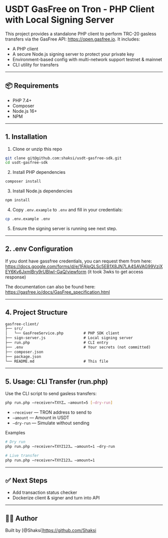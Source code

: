 # USDT GasFree on Tron - PHP Client with Local Signing Server

This project provides a standalone PHP client to perform TRC-20 gasless transfers via the GasFree API: https://open.gasfree.io. It includes:

- A PHP client
- A secure Node.js signing server to protect your private key
- Environment-based config with multi-network support testnet & mainnet
- CLI utility for transfers

---

## 📦 Requirements

- PHP 7.4+
- Composer
- Node.js 16+
- NPM

---

## 1. Installation

1. Clone or unzip this repo

```bash
git clone git@github.com:shaksi/usdt-gasfree-sdk.git
cd usdt-gasfree-sdk
```

2. Install PHP dependencies

```bash
composer install
```

3. Install Node.js dependencies

```bash
npm install
```

4. Copy `.env.example` to `.env` and fill in your credentials:

```bash
cp .env.example .env
```

5. Ensure the signing server is running see next step.

---

## 2. .env Configuration

If you dont have gassfree credentials, you can request them from here: https://docs.google.com/forms/d/e/1FAIpQLSc5EB1X8JN7LA4SAVAG99VziXEY6Kv6JxmlBry9rUBlwI-GaQ/viewform (it took 3wks to get access response)

The documentation can also be found here: https://gasfree.io/docs/GasFree_specification.html

---

## 4. Project Structure

```txt
gasfree-client/
├── src/
│   └── GasFreeService.php         # PHP SDK client
├── sign-server.js                 # Local signing server
├── run.php                        # CLI entry
├── .env                           # Your secrets (not committed)
├── composer.json
├── package.json
└── README.md                      # This file
```

---

## 5. Usage: CLI Transfer (run.php)

Use the CLI script to send gasless transfers:

```bash
php run.php –receiver=TXYZ… –amount=5 [–dry-run]
```

- `–receiver` — TRON address to send to
- `–amount` — Amount in USDT
- `–dry-run` — Simulate without sending

Examples

```bash
# Dry run
php run.php –receiver=TXYZ123… –amount=1 –dry-run

# Live transfer
php run.php –receiver=TXYZ123… –amount=1
```

---

## ✅ Next Steps

- Add transaction status checker
- Dockerize client & signer and turn into API

---

## 👨‍💻 Author

Built by [@Shaksi]https://github.com/Shaksi
